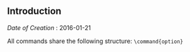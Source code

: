 Introduction
------------

*Date of Creation* : 2016-01-21

All commands share the following structure: `\command{option}`

